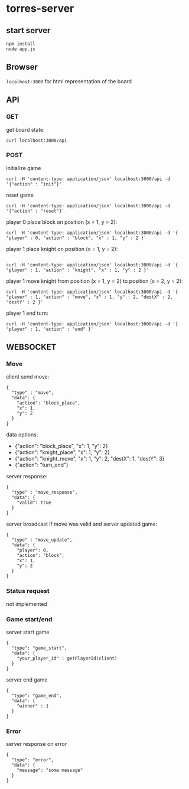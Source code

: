 # torres-server

## start server

```
npm install
node app.js
```

## Browser

`localhost:3000` for html representation of the board

## API

### GET
get board state:
```
curl localhost:3000/api
```
### POST
initialize game 
```
curl -H 'content-type: application/json' localhost:3000/api -d '{"action" : "init"}'
```

reset game
```
curl -H 'content-type: application/json' localhost:3000/api -d '{"action" : "reset"}'
```

player 0 place block on position (x = 1, y = 2):
```
curl -H 'content-type: application/json' localhost:3000/api -d '{ "player" : 0, "action" : "block", "x" : 1, "y" : 2 }'
```

player 1 place knight on position (x = 1, y = 2):
```

curl -H 'content-type: application/json' localhost:3000/api -d '{ "player" : 1, "action" : "knight", "x" : 1, "y" : 2 }'
```

player 1 move knight from position (x = 1, y = 2) to  position (x = 2, y = 2):
```
curl -H 'content-type: application/json' localhost:3000/api -d '{ "player" : 1, "action" : "move", "x" : 1, "y" : 2, "destX" : 2, "destY" : 2 }'
```

player 1 end turn:
```
curl -H 'content-type: application/json' localhost:3000/api -d '{ "player" : 1, "action" : "end" }'
```

## WEBSOCKET

### Move 

client send move:
```
{
  "type" : "move",
  "data": {
    "action": "block_place",
    "x": 1,
    "y": 2
  }
}
```
data options: 
* {"action": "block_place", "x": 1, "y": 2}
* {"action": "knight_place", "x": 1, "y": 2}
* {"action": "knight_move", "x": 1, "y": 2, "destX": 1, "destY": 3}
* {"action": "turn_end"}
 

server response:
```
{
  "type" : "move_response",
  "data": {
    "valid": true 
  }
}
```

server broadcast if move was valid and server updated game:
```
{
  "type" : "move_update",
  "data": {
    "player": 0,
    "action": "block",
    "x": 1,
    "y": 2
  }
}
```

### Status request

not implemented

### Game start/end 
server start game
```
{
  "type": "game_start",
  "data": {
    "your_player_id" : getPlayerId(client)
  }
}
```
server end game 
```
{
  "type": "game_end",
  "data": {
    "winner" : 1
  }
}
```

### Error
server response on error
```
{
  "type": "error",
  "data": {
    "message": "some message"
  }
}
```